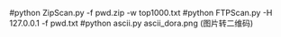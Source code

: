 #python ZipScan.py -f pwd.zip -w top1000.txt
#python FTPScan.py -H 127.0.0.1 -f pwd.txt
#python ascii.py ascii_dora.png (图片转二维码)

